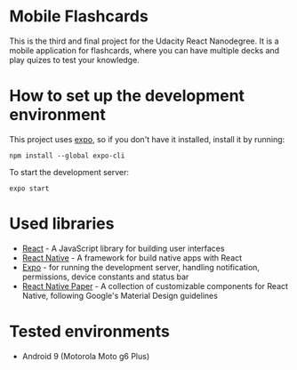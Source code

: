 # Mobile Flashcards

This is the third and final project for the Udacity React Nanodegree. It is a
mobile application for flashcards, where you can have multiple decks and play
quizes to test your knowledge.

# How to set up the development environment

This project uses [expo](https://docs.expo.io/), so if you don't have it installed, install it by
running:

```
npm install --global expo-cli
```

To start the development server:

```
expo start
```

# Used libraries
- [React](https://github.com/facebook/react) - A JavaScript library for building user interfaces
- [React Native](https://github.com/facebook/react-native) - A framework for build native apps with React
- [Expo](https://github.com/expo/expo) - for running the development server, handling notification, permissions, device constants and status bar
- [React Native Paper](https://callstack.github.io/react-native-paper/) - A collection of customizable components for React Native, following Google's Material Design guidelines

# Tested environments
- Android 9 (Motorola Moto g6 Plus)